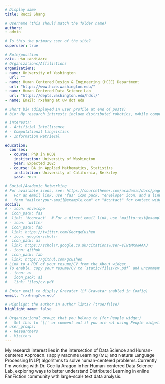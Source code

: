 ```yaml
---
# Display name
title: Ruoxi Shang

# Username (this should match the folder name)
authors:
- admin

# Is this the primary user of the site?
superuser: true

# Role/position
role: PhD Candidate
# Organizations/Affiliations
organizations:
- name: University of Washington
  url: ""
- name: Human Centered Design & Engineering (HCDE) Department
  url: "https://www.hcde.washington.edu/"
- name: Human Centered Data Science Lab
  url: "https://depts.washington.edu/hdsl/"
- name: Email: rxshang at uw dot edu

# Short bio (displayed in user profile at end of posts)
# bio: My research interests include distributed robotics, mobile computing and programmable matter.

# interests:
# - Artificial Intelligence
# - Computational Linguistics
# - Information Retrieval

education:
  courses:
  - course: PhD in HCDE
    institution: University of Washington
    year: Expected 2025
  - course: BA in Applied Mathematics, Statistics
    institution: University of California, Berkeley
    year: 2020

# Social/Academic Networking
# For available icons, see: https://sourcethemes.com/academic/docs/page-builder/#icons
#   For an email link, use "fas" icon pack, "envelope" icon, and a link in the
#   form "mailto:your-email@example.com" or "#contact" for contact widget.
social:
# - icon: envelope
#  icon_pack: fas
#  link: '#contact'  # For a direct email link, use "mailto:test@example.org".
# - icon: twitter
#  icon_pack: fab
#  link: https://twitter.com/GeorgeCushen
# - icon: google-scholar
#  icon_pack: ai
#  link: https://scholar.google.co.uk/citations?user=sIwtMXoAAAAJ
# - icon: github
#  icon_pack: fab
#  link: https://github.com/gcushen
# Link to a PDF of your resume/CV from the About widget.
# To enable, copy your resume/CV to `static/files/cv.pdf` and uncomment the lines below.
# - icon: cv
#   icon_pack: ai
#   link: files/cv.pdf

# Enter email to display Gravatar (if Gravatar enabled in Config)
email: "rxshang@uw.edu"

# Highlight the author in author lists? (true/false)
highlight_name: false

# Organizational groups that you belong to (for People widget)
#   Set this to `[]` or comment out if you are not using People widget.
# user_groups:
# - Researchers
# - Visitors
---
```


My research interest lies in the intersection of Data Science and Human-centered Approach. I apply Machine Learning (ML) and Natural Language Processing (NLP) algorithms to solve human-centered problems. Currently I'm working with Dr. Cecilia Aragon in her Human-centered Data Science Lab, exploring ways to better understand Distributed Learning in online FanFiction community with large-scale text data analysis.

